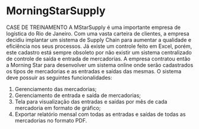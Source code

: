 # MorningStarSupply

CASE DE TREINAMENTO
A MStarSupply é uma importante empresa de logística do Rio de Janeiro. Com uma vasta carteira
de clientes, a empresa decidiu implantar um sistema de Supply Chain para aumentar a qualidade e
eficiência nos seus processos. Já existe um controle feito em Excel, porém, este cadastro está sempre
obsoleto por não existir um sistema centralizado de controle de saída e entrada de mercadorias.
A empresa contratou então a Morning Star para desenvolver um sistema online onde serão
cadastrados os tipos de mercadorias e as entradas e saídas das mesmas. O sistema deve possuir as
seguintes funcionalidades:

1. Gerenciamento das mercadorias;
2. Gerenciamento de entrada e saída de mercadorias;
3. Tela para visualização das entradas e saídas por mês de cada mercadoria em formato de
gráfico;
4. Exportar relatório mensal com todas as entradas e saídas de todas as mercadorias no
formato PDF.




